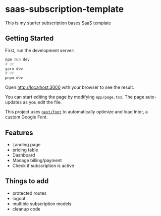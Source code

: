 # saas-subscription-template
This is my starter subscription bases SaaS template

## Getting Started

First, run the development server:

```bash
npm run dev
# or
yarn dev
# or
pnpm dev
```

Open [http://localhost:3000](http://localhost:3000) with your browser to see the result.

You can start editing the page by modifying `app/page.tsx`. The page auto-updates as you edit the file.

This project uses [`next/font`](https://nextjs.org/docs/basic-features/font-optimization) to automatically optimize and load Inter, a custom Google Font.


## Features
- Landing page
- pricing table
- Dashboard
- Manage billing/payment
- Check if subscription is active

## Things to add
- protected routes
- logout
- multible subscription models
- cleanup code
